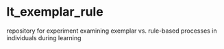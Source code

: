 # lt_exemplar_rule
repository for experiment examining exemplar vs. rule-based processes in individuals during learning 

